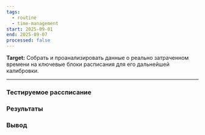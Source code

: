 ```yaml
---
tags:
  - routine
  - time-management
start: 2025-09-01
end: 2025-09-07
processed: false
---
```

**Target:** Собрать и проанализировать данные о реально затраченном времени на ключевые блоки расписания для его дальнейшей калибровки.

---
### Тестируемое рассписание

### Результаты

### Вывод